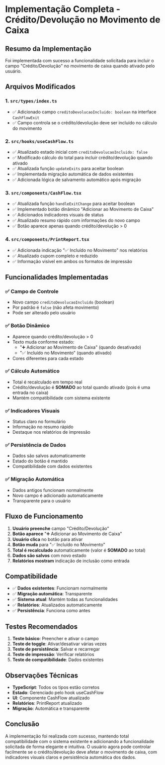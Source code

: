 # Implementação Completa - Crédito/Devolução no Movimento de Caixa

## Resumo da Implementação

Foi implementada com sucesso a funcionalidade solicitada para incluir o campo "Crédito/Devolução" no movimento de caixa quando ativado pelo usuário.

## Arquivos Modificados

### 1. `src/types/index.ts`
- ✅ Adicionado campo `creditoDevolucaoIncluido: boolean` na interface `CashFlowExit`
- ✅ Campo controla se o crédito/devolução deve ser incluído no cálculo do movimento

### 2. `src/hooks/useCashFlow.ts`
- ✅ Atualizado estado inicial com `creditoDevolucaoIncluido: false`
- ✅ Modificado cálculo do total para incluir crédito/devolução quando ativado
- ✅ Atualizada função `updateExits` para aceitar boolean
- ✅ Implementada migração automática de dados existentes
- ✅ Adicionada lógica de salvamento automático após migração

### 3. `src/components/CashFlow.tsx`
- ✅ Atualizada função `handleExitChange` para aceitar boolean
- ✅ Implementado botão dinâmico "Adicionar ao Movimento de Caixa"
- ✅ Adicionados indicadores visuais de status
- ✅ Atualizado resumo rápido com informações do novo campo
- ✅ Botão aparece apenas quando crédito/devolução > 0

### 4. `src/components/PrintReport.tsx`
- ✅ Adicionada indicação "✅ Incluído no Movimento" nos relatórios
- ✅ Atualizado cupom completo e reduzido
- ✅ Informação visível em ambos os formatos de impressão

## Funcionalidades Implementadas

### ✅ **Campo de Controle**
- Novo campo `creditoDevolucaoIncluido` (boolean)
- Por padrão é `false` (não afeta movimento)
- Pode ser alterado pelo usuário

### ✅ **Botão Dinâmico**
- Aparece quando crédito/devolução > 0
- Texto muda conforme estado:
  - "➕ Adicionar ao Movimento de Caixa" (quando desativado)
  - "✅ Incluído no Movimento" (quando ativado)
- Cores diferentes para cada estado

### ✅ **Cálculo Automático**
- Total é recalculado em tempo real
- Crédito/devolução é **SOMADO** ao total quando ativado (pois é uma entrada no caixa)
- Mantém compatibilidade com sistema existente

### ✅ **Indicadores Visuais**
- Status claro no formulário
- Informação no resumo rápido
- Destaque nos relatórios de impressão

### ✅ **Persistência de Dados**
- Dados são salvos automaticamente
- Estado do botão é mantido
- Compatibilidade com dados existentes

### ✅ **Migração Automática**
- Dados antigos funcionam normalmente
- Novo campo é adicionado automaticamente
- Transparente para o usuário

## Fluxo de Funcionamento

1. **Usuário preenche** campo "Crédito/Devolução"
2. **Botão aparece** "➕ Adicionar ao Movimento de Caixa"
3. **Usuário clica** no botão para ativar
4. **Botão muda** para "✅ Incluído no Movimento"
5. **Total é recalculado** automaticamente (valor é **SOMADO** ao total)
6. **Dados são salvos** com novo estado
7. **Relatórios mostram** indicação de inclusão como entrada

## Compatibilidade

- ✅ **Dados existentes**: Funcionam normalmente
- ✅ **Migração automática**: Transparente
- ✅ **Sistema atual**: Mantém todas as funcionalidades
- ✅ **Relatórios**: Atualizados automaticamente
- ✅ **Persistência**: Funciona como antes

## Testes Recomendados

1. **Teste básico**: Preencher e ativar o campo
2. **Teste de toggle**: Ativar/desativar várias vezes
3. **Teste de persistência**: Salvar e recarregar
4. **Teste de impressão**: Verificar relatórios
5. **Teste de compatibilidade**: Dados existentes

## Observações Técnicas

- **TypeScript**: Todos os tipos estão corretos
- **Estado**: Gerenciado pelo hook useCashFlow
- **UI**: Componente CashFlow atualizado
- **Relatórios**: PrintReport atualizado
- **Migração**: Automática e transparente

## Conclusão

A implementação foi realizada com sucesso, mantendo total compatibilidade com o sistema existente e adicionando a funcionalidade solicitada de forma elegante e intuitiva. O usuário agora pode controlar facilmente se o crédito/devolução deve afetar o movimento de caixa, com indicadores visuais claros e persistência automática dos dados.
